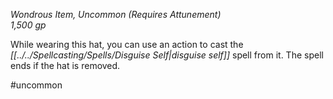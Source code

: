 *Wondrous Item, Uncommon (Requires Attunement)*  
*1,500 gp*

While wearing this hat, you can use an action to cast the *[[../../Spellcasting/Spells/Disguise Self|disguise self]]* spell from it. The spell ends if the hat is removed.

#uncommon
